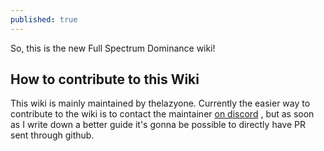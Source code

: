 ```yaml
---
published: true
---
```


So, this is the new Full Spectrum Dominance wiki!

## How to contribute to this Wiki

This wiki is mainly maintained by thelazyone. 
Currently the easier way to contribute to the wiki is to contact the maintainer [on discord](https://discord.gg/39exwYM9gn) , but as soon as I write down a better guide it's gonna be possible to directly have PR sent through github.


